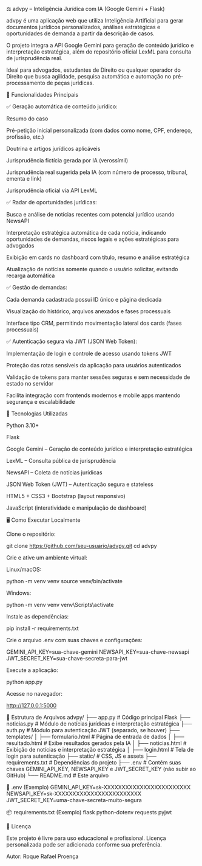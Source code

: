 ⚖️ advpy – Inteligência Jurídica com IA (Google Gemini + Flask)

advpy é uma aplicação web que utiliza Inteligência Artificial para gerar documentos jurídicos personalizados, análises estratégicas e oportunidades de demanda a partir da descrição de casos.

O projeto integra a API Google Gemini para geração de conteúdo jurídico e interpretação estratégica, além do repositório oficial LexML para consulta de jurisprudência real.

Ideal para advogados, estudantes de Direito ou qualquer operador do Direito que busca agilidade, pesquisa automática e automação no pré-processamento de peças jurídicas.

🚀 Funcionalidades Principais

✅ Geração automática de conteúdo jurídico:

Resumo do caso

Pré-petição inicial personalizada (com dados como nome, CPF, endereço, profissão, etc.)

Doutrina e artigos jurídicos aplicáveis

Jurisprudência fictícia gerada por IA (verossímil)

Jurisprudência real sugerida pela IA (com número de processo, tribunal, ementa e link)

Jurisprudência oficial via API LexML

✅ Radar de oportunidades jurídicas:

Busca e análise de notícias recentes com potencial jurídico usando NewsAPI

Interpretação estratégica automática de cada notícia, indicando oportunidades de demandas, riscos legais e ações estratégicas para advogados

Exibição em cards no dashboard com título, resumo e análise estratégica

Atualização de notícias somente quando o usuário solicitar, evitando recarga automática

✅ Gestão de demandas:

Cada demanda cadastrada possui ID único e página dedicada

Visualização do histórico, arquivos anexados e fases processuais

Interface tipo CRM, permitindo movimentação lateral dos cards (fases processuais)

✅ Autenticação segura via JWT (JSON Web Token):

Implementação de login e controle de acesso usando tokens JWT

Proteção das rotas sensíveis da aplicação para usuários autenticados

Validação de tokens para manter sessões seguras e sem necessidade de estado no servidor

Facilita integração com frontends modernos e mobile apps mantendo segurança e escalabilidade

🧠 Tecnologias Utilizadas

Python 3.10+

Flask

Google Gemini – Geração de conteúdo jurídico e interpretação estratégica

LexML – Consulta pública de jurisprudência

NewsAPI – Coleta de notícias jurídicas

JSON Web Token (JWT) – Autenticação segura e stateless

HTML5 + CSS3 + Bootstrap (layout responsivo)

JavaScript (interatividade e manipulação de dashboard)

🖥️ Como Executar Localmente

Clone o repositório:

git clone https://github.com/seu-usuario/advpy.git
cd advpy


Crie e ative um ambiente virtual:

Linux/macOS:

python -m venv venv
source venv/bin/activate


Windows:

python -m venv venv
venv\Scripts\activate


Instale as dependências:

pip install -r requirements.txt


Crie o arquivo .env com suas chaves e configurações:

GEMINI_API_KEY=sua-chave-gemini
NEWSAPI_KEY=sua-chave-newsapi
JWT_SECRET_KEY=sua-chave-secreta-para-jwt


Execute a aplicação:

python app.py


Acesse no navegador:

http://127.0.0.1:5000

📁 Estrutura de Arquivos
advpy/
├── app.py                # Código principal Flask
├── noticias.py           # Módulo de notícias jurídicas e interpretação estratégica
├── auth.py               # Módulo para autenticação JWT (separado, se houver)
├── templates/
│   ├── formulario.html   # Página de entrada de dados
│   ├── resultado.html    # Exibe resultados gerados pela IA
│   ├── noticias.html     # Exibição de notícias e interpretação estratégica
│   ├── login.html        # Tela de login para autenticação
├── static/               # CSS, JS e assets
├── requirements.txt      # Dependências do projeto
├── .env                  # Contém suas chaves GEMINI_API_KEY, NEWSAPI_KEY e JWT_SECRET_KEY (não subir ao GitHub)
└── README.md             # Este arquivo

🔐 .env (Exemplo)
GEMINI_API_KEY=sk-XXXXXXXXXXXXXXXXXXXXXXXX
NEWSAPI_KEY=sk-XXXXXXXXXXXXXXXXXXXXXXXX
JWT_SECRET_KEY=uma-chave-secreta-muito-segura

📦 requirements.txt (Exemplo)
flask
python-dotenv
requests
pyjwt

📝 Licença

Este projeto é livre para uso educacional e profissional. Licença personalizada pode ser adicionada conforme sua preferência.

Autor: Roque Rafael Proença
